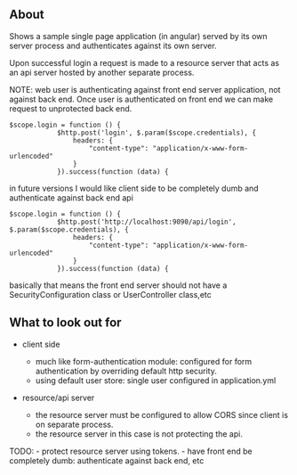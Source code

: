 ## About

Shows a sample single page application (in angular) served by its own server process and authenticates
against its own server.

Upon successful login a request is made to a resource server that acts as an api server hosted by another
separate process.

NOTE:
web user is authenticating against front end server application, not against back end. Once user is
authenticated on front end we can make request to unprotected back end.

    $scope.login = function () {
                $http.post('login', $.param($scope.credentials), {
                    headers: {
                        "content-type": "application/x-www-form-urlencoded"
                    }
                }).success(function (data) {

in future versions I would like client side to be completely dumb and authenticate against back end api

    $scope.login = function () {
                $http.post('http://localhost:9090/api/login', $.param($scope.credentials), {
                    headers: {
                        "content-type": "application/x-www-form-urlencoded"
                    }
                }).success(function (data) {

basically that means the front end server should not have a SecurityConfiguration class
or UserController class,etc


## What to look out for

- client side
    - much like form-authentication module: configured for form authentication by overriding default http
      security.
    - using default user store: single user configured in application.yml


- resource/api server
    - the resource server must be configured to allow CORS since client is on separate process.
    - the resource server in this case is not protecting the api.

TODO:
    - protect resource server using tokens.
    - have front end be completely dumb: authenticate against back end, etc

